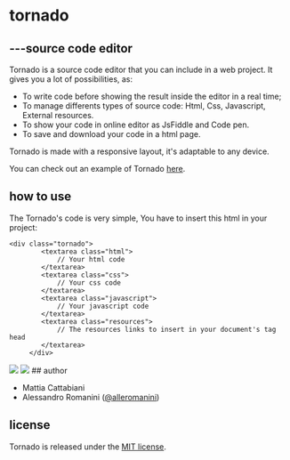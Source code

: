 # tornado

## ---source code editor

Tornado is a source code editor that you can include in a web project. It gives you a lot of possibilities, as:

- To write code before showing the result inside the editor in a real time;
- To manage differents types of source code: Html, Css, Javascript, External resources.
- To show your code in online editor as JsFiddle and Code pen.
- To save and download your code in a html page.

Tornado is made with a responsive layout, it's adaptable to any device.

You can check out an example of Tornado [here](http://www.icoonies.website/Icoonies/BackgroundMode).

## how to use

The Tornado's code is very simple, You have to insert this html in your project:

	<div class="tornado">
    		<textarea class="html">
        		// Your html code  
    		</textarea>
    		<textarea class="css">
        		// Your css code    
    		</textarea>            
    		<textarea class="javascript">
        		// Your javascript code   
    		</textarea>              
    		<textarea class="resources">
        		// The resources links to insert in your document's tag head
    		</textarea>    
         </div>

<img src="http://www.icoonies.com/screen-tornado-1.jpg" />

<img src="http://www.icoonies.com/screen-tornado-2.jpg" />
## author

- Mattia Cattabiani
- Alessandro Romanini ([@alleromanini](https://twitter.com/alleromanini))

## license
Tornado is released under the [MIT license](https://github.com/disapp/tornado/blob/master/LICENSE).
